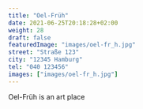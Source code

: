 ```yaml
---
title: "Oel-Früh"
date: 2021-06-25T20:18:28+02:00
weight: 28
draft: false
featuredImage: "images/oel-fr_h.jpg"
street: "Straße 123"
city: "12345 Hamburg"
tel: "040 123456"
images: ["images/oel-fr_h.jpg"]
---
```


Oel-Früh is an art place
